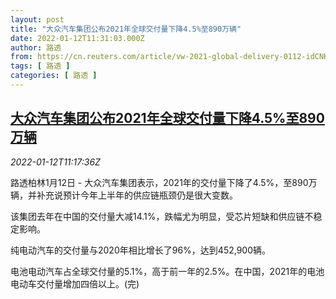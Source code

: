 ```yaml
---
layout: post
title: "大众汽车集团公布2021年全球交付量下降4.5%至890万辆"
date: 2022-01-12T11:31:03.000Z
author: 路透
from: https://cn.reuters.com/article/vw-2021-global-delivery-0112-idCNKBS2JM0X3
tags: [ 路透 ]
categories: [ 路透 ]
---
```

<!--1641987063000-->
[大众汽车集团公布2021年全球交付量下降4.5%至890万辆](https://cn.reuters.com/article/vw-2021-global-delivery-0112-idCNKBS2JM0X3)
------

<div>
<div><i>2022-01-12T11:17:36Z</i></div><p>路透柏林1月12日 - 大众汽车集团表示，2021年的交付量下降了4.5%，至890万辆，并补充说预计今年上半年的供应链瓶颈仍是很大变数。</p><p>该集团去年在中国的交付量大减14.1%，跌幅尤为明显，受芯片短缺和供应链不稳定影响。</p><p>纯电动汽车的交付量与2020年相比增长了96%，达到452,900辆。</p><p>电池电动汽车占全球交付量的5.1%，高于前一年的2.5%。在中国，2021年的电池电动车交付量增加四倍以上。(完)</p>
</div>
